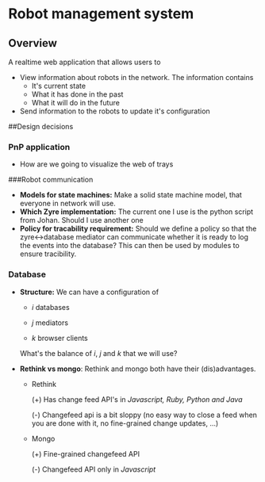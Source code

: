 # Robot management system

## Overview	

A realtime web application that allows users to

- View information about robots in the network. The information contains
  - It's current state
  - What it has done in the past
  - What it will do in the future
- Send information to the robots to update it's configuration

##Design decisions

### PnP application

- How are we going to visualize the web of trays

###Robot communication

- **Models for state machines:** Make a solid state machine model, that everyone in network will use.
- **Which Zyre implementation:** The current one I use is the python script from Johan. Should I use another one
- **Policy for tracability requirement:** Should we define a policy so that the zyre<->database mediator can communicate whether it is ready to log the events into the database? This can then be used by modules to ensure tracibility.

### Database

- **Structure:** We can have a configuration of

  - *i* databases

  - *j* mediators

  - *k* browser clients

  What's the balance of *i*, *j* and *k* that we will use?


- **Rethink vs mongo**: Rethink and mongo both have their (dis)advantages.
  - Rethink

    (+) Has change feed API's in *Javascript, Ruby, Python and Java*

    (-) Changefeed api is a bit sloppy (no easy way to close a feed when you are done with it, no fine-grained change updates, ...)
  - Mongo

    (+) Fine-grained changefeed API

    (-) Changefeed API only in *Javascript*